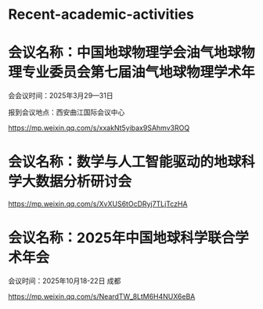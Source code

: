 # Recent-academic-activities
# 会议名称：中国地球物理学会油气地球物理专业委员会第七届油气地球物理学术年

会会议时间：2025年3月29—31日

报到会议地点：西安曲江国际会议中心

https://mp.weixin.qq.com/s/xxakNt5yibax9SAhmv3ROQ

# 会议名称：数学与人工智能驱动的地球科学大数据分析研讨会 

https://mp.weixin.qq.com/s/XvXUS6tOcDRyj7TLjTczHA
 
# 会议名称：2025年中国地球科学联合学术年会

会议时间：2025年10月18-22日 成都

https://mp.weixin.qq.com/s/NeardTW_8LtM6H4NUX6eBA


